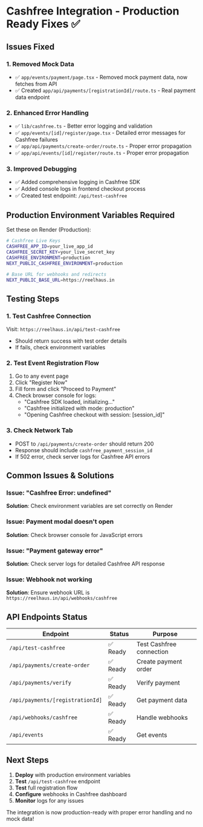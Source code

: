 # Cashfree Integration - Production Ready Fixes ✅

## Issues Fixed

### 1. **Removed Mock Data**
- ✅ `app/events/payment/page.tsx` - Removed mock payment data, now fetches from API
- ✅ Created `app/api/payments/[registrationId]/route.ts` - Real payment data endpoint

### 2. **Enhanced Error Handling**
- ✅ `lib/cashfree.ts` - Better error logging and validation
- ✅ `app/events/[id]/register/page.tsx` - Detailed error messages for Cashfree failures
- ✅ `app/api/payments/create-order/route.ts` - Proper error propagation
- ✅ `app/api/events/[id]/register/route.ts` - Proper error propagation

### 3. **Improved Debugging**
- ✅ Added comprehensive logging in Cashfree SDK
- ✅ Added console logs in frontend checkout process
- ✅ Created test endpoint: `/api/test-cashfree`

## Production Environment Variables Required

Set these on Render (Production):

```bash
# Cashfree Live Keys
CASHFREE_APP_ID=your_live_app_id
CASHFREE_SECRET_KEY=your_live_secret_key
CASHFREE_ENVIRONMENT=production
NEXT_PUBLIC_CASHFREE_ENVIRONMENT=production

# Base URL for webhooks and redirects
NEXT_PUBLIC_BASE_URL=https://reelhaus.in
```

## Testing Steps

### 1. **Test Cashfree Connection**
Visit: `https://reelhaus.in/api/test-cashfree`
- Should return success with test order details
- If fails, check environment variables

### 2. **Test Event Registration Flow**
1. Go to any event page
2. Click "Register Now"
3. Fill form and click "Proceed to Payment"
4. Check browser console for logs:
   - "Cashfree SDK loaded, initializing..."
   - "Cashfree initialized with mode: production"
   - "Opening Cashfree checkout with session: [session_id]"

### 3. **Check Network Tab**
- POST to `/api/payments/create-order` should return 200
- Response should include `cashfree_payment_session_id`
- If 502 error, check server logs for Cashfree API errors

## Common Issues & Solutions

### Issue: "Cashfree Error: undefined"
**Solution**: Check environment variables are set correctly on Render

### Issue: Payment modal doesn't open
**Solution**: Check browser console for JavaScript errors

### Issue: "Payment gateway error"
**Solution**: Check server logs for detailed Cashfree API response

### Issue: Webhook not working
**Solution**: Ensure webhook URL is `https://reelhaus.in/api/webhooks/cashfree`

## API Endpoints Status

| Endpoint | Status | Purpose |
|----------|--------|---------|
| `/api/test-cashfree` | ✅ Ready | Test Cashfree connection |
| `/api/payments/create-order` | ✅ Ready | Create payment order |
| `/api/payments/verify` | ✅ Ready | Verify payment |
| `/api/payments/[registrationId]` | ✅ Ready | Get payment data |
| `/api/webhooks/cashfree` | ✅ Ready | Handle webhooks |
| `/api/events` | ✅ Ready | Get events |

## Next Steps

1. **Deploy** with production environment variables
2. **Test** `/api/test-cashfree` endpoint
3. **Test** full registration flow
4. **Configure** webhooks in Cashfree dashboard
5. **Monitor** logs for any issues

The integration is now production-ready with proper error handling and no mock data!

